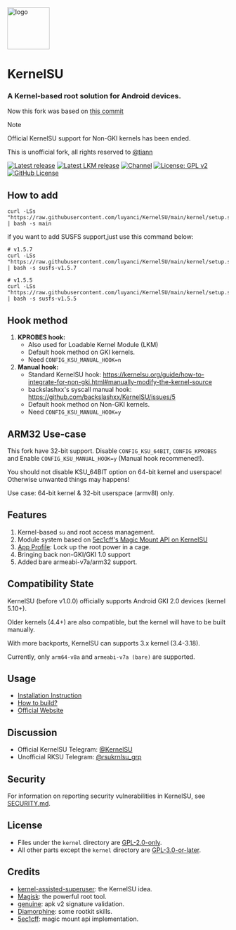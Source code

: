 <img src="https://kernelsu.org/logo.png" style="width: 96px;" alt="logo">

# KernelSU

### A Kernel-based root solution for Android devices.

Now this fork was based on [this commit](https://github.com/rsuntk/KernelSU/commit/6118e3b8fa89bcda4e00e4d6e8deb901a99a125d)

> [!NOTE]
> Official KernelSU support for Non-GKI kernels has been ended.
> 
> This is unofficial fork, all rights reserved to [@tiann](https://github.com/tiann)

[![Latest release](https://img.shields.io/github/v/release/luyanci/KernelSU?label=Release&logo=github)](https://github.com/luyanci/KernelSU/releases/latest)
[![Latest LKM release](https://img.shields.io/github/v/release/luyanci/ksu-lkm?label=Release&logo=github)](https://github.com/luyanci/ksu-lkm/releases/latest)
[![Channel](https://img.shields.io/badge/Follow-Telegram-blue.svg?logo=telegram)](https://t.me/rsukrnlsu)
[![License: GPL v2](https://img.shields.io/badge/License-GPL%20v2-orange.svg?logo=gnu)](https://www.gnu.org/licenses/old-licenses/gpl-2.0.en.html)
[![GitHub License](https://img.shields.io/github/license/tiann/KernelSU?logo=gnu)](/LICENSE)

## How to add

```
curl -LSs "https://raw.githubusercontent.com/luyanci/KernelSU/main/kernel/setup.sh" | bash -s main
```

if you want to add SUSFS support,just use this command below:

```
# v1.5.7
curl -LSs "https://raw.githubusercontent.com/luyanci/KernelSU/main/kernel/setup.sh" | bash -s susfs-v1.5.7

# v1.5.5
curl -LSs "https://raw.githubusercontent.com/luyanci/KernelSU/main/kernel/setup.sh" | bash -s susfs-v1.5.5
```

## Hook method

1. **KPROBES hook:**
    - Also used for Loadable Kernel Module (LKM)
    - Default hook method on GKI kernels.
    - Need `CONFIG_KSU_MANUAL_HOOK=n`
2. **Manual hook:**
    - Standard KernelSU hook: https://kernelsu.org/guide/how-to-integrate-for-non-gki.html#manually-modify-the-kernel-source
    - backslashxx's syscall manual hook: https://github.com/backslashxx/KernelSU/issues/5
    - Default hook method on Non-GKI kernels.
    - Need `CONFIG_KSU_MANUAL_HOOK=y`

## ARM32 Use-case

This fork have 32-bit support. Disable `CONFIG_KSU_64BIT`, `CONFIG_KPROBES` and Enable `CONFIG_KSU_MANUAL_HOOK=y` (Manual hook recommened!).

You should not disable KSU_64BIT option on 64-bit kernel and userspace! Otherwise unwanted things may happens!

Use case: 64-bit kernel & 32-bit userspace (armv8l) only.

## Features

1. Kernel-based `su` and root access management.
2. Module system based on [5ec1cff's Magic Mount API on KernelSU](https://github.com/5ec1cff/KernelSU)
3. [App Profile](https://kernelsu.org/guide/app-profile.html): Lock up the root power in a cage.
4. Bringing back non-GKI/GKI 1.0 support
5. Added bare armeabi-v7a/arm32 support.

## Compatibility State

KernelSU (before v1.0.0) officially supports Android GKI 2.0 devices (kernel 5.10+).

Older kernels (4.4+) are also compatible, but the kernel will have to be built manually.

With more backports, KernelSU can supports 3.x kernel (3.4-3.18).

Currently, only `arm64-v8a` and `armeabi-v7a (bare)` are supported.

## Usage

- [Installation Instruction](https://kernelsu.org/guide/installation.html)
- [How to build?](https://kernelsu.org/guide/how-to-build.html)
- [Official Website](https://kernelsu.org/)

## Discussion

- Official KernelSU Telegram: [@KernelSU](https://t.me/KernelSU)
- Unofficial RKSU Telegram: [@rsukrnlsu_grp](https://t.me/rsukrnlsu_grp)

## Security

For information on reporting security vulnerabilities in KernelSU, see [SECURITY.md](/SECURITY.md).

## License

- Files under the `kernel` directory are [GPL-2.0-only](https://www.gnu.org/licenses/old-licenses/gpl-2.0.en.html).
- All other parts except the `kernel` directory are [GPL-3.0-or-later](https://www.gnu.org/licenses/gpl-3.0.html).

## Credits

- [kernel-assisted-superuser](https://git.zx2c4.com/kernel-assisted-superuser/about/): the KernelSU idea.
- [Magisk](https://github.com/topjohnwu/Magisk): the powerful root tool.
- [genuine](https://github.com/brevent/genuine/): apk v2 signature validation.
- [Diamorphine](https://github.com/m0nad/Diamorphine): some rootkit skills.
- [5ec1cff](https://github.com/5ec1cff): magic mount api implementation.
